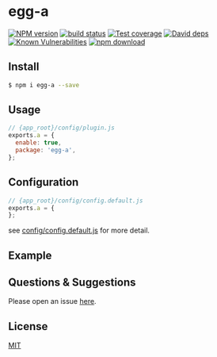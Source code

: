 # egg-a

[![NPM version][npm-image]][npm-url]
[![build status][travis-image]][travis-url]
[![Test coverage][codecov-image]][codecov-url]
[![David deps][david-image]][david-url]
[![Known Vulnerabilities][snyk-image]][snyk-url]
[![npm download][download-image]][download-url]

[npm-image]: https://img.shields.io/npm/v/egg-a.svg?style=flat-square
[npm-url]: https://npmjs.org/package/egg-a
[travis-image]: https://img.shields.io/travis/eggjs/egg-a.svg?style=flat-square
[travis-url]: https://travis-ci.org/eggjs/egg-a
[codecov-image]: https://img.shields.io/codecov/c/github/eggjs/egg-a.svg?style=flat-square
[codecov-url]: https://codecov.io/github/eggjs/egg-a?branch=master
[david-image]: https://img.shields.io/david/eggjs/egg-a.svg?style=flat-square
[david-url]: https://david-dm.org/eggjs/egg-a
[snyk-image]: https://snyk.io/test/npm/egg-a/badge.svg?style=flat-square
[snyk-url]: https://snyk.io/test/npm/egg-a
[download-image]: https://img.shields.io/npm/dm/egg-a.svg?style=flat-square
[download-url]: https://npmjs.org/package/egg-a

<!--
Description here.
-->

## Install

```bash
$ npm i egg-a --save
```

## Usage

```js
// {app_root}/config/plugin.js
exports.a = {
  enable: true,
  package: 'egg-a',
};
```

## Configuration

```js
// {app_root}/config/config.default.js
exports.a = {
};
```

see [config/config.default.js](config/config.default.js) for more detail.

## Example

<!-- example here -->

## Questions & Suggestions

Please open an issue [here](https://github.com/eggjs/egg/issues).

## License

[MIT](LICENSE)
